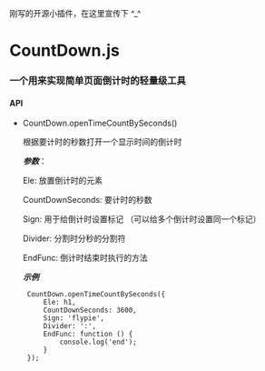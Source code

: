 刚写的开源小插件，在这里宣传下 ^_^

# CountDown.js 

### 一个用来实现简单页面倒计时的轻量级工具

#### API

 - CountDown.openTimeCountBySeconds()

    根据要计时的秒数打开一个显示时间的倒计时
    
    ***参数***：
    
    Ele: 放置倒计时的元素
    
    CountDownSeconds: 要计时的秒数
    
    Sign: 用于给倒计时设置标记 （可以给多个倒计时设置同一个标记）
    
    Divider: 分割时分秒的分割符
    
    EndFunc: 倒计时结束时执行的方法
    
    ***示例***
    
        CountDown.openTimeCountBySeconds({
            Ele: h1,
            CountDownSeconds: 3600,
            Sign: 'flypie',
            Divider: ':',
            EndFunc: function () {
                console.log('end');
            }
        });
